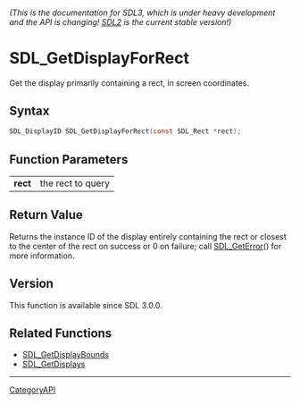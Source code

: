 ###### (This is the documentation for SDL3, which is under heavy development and the API is changing! [SDL2](https://wiki.libsdl.org/SDL2/) is the current stable version!)
# SDL_GetDisplayForRect

Get the display primarily containing a rect, in screen coordinates.

## Syntax

```c
SDL_DisplayID SDL_GetDisplayForRect(const SDL_Rect *rect);

```

## Function Parameters

|              |                   |
| ------------ | ----------------- |
| **rect**     | the rect to query |

## Return Value

Returns the instance ID of the display entirely containing the rect or
closest to the center of the rect on success or 0 on failure; call
[SDL_GetError](SDL_GetError)() for more information.

## Version

This function is available since SDL 3.0.0.

## Related Functions

* [SDL_GetDisplayBounds](SDL_GetDisplayBounds)
* [SDL_GetDisplays](SDL_GetDisplays)

----
[CategoryAPI](CategoryAPI)

